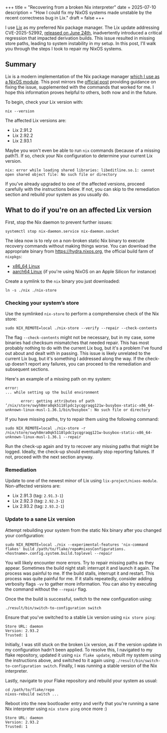 +++
title = "Recovering from a broken Nix interpreter"
date = 2025-07-10
description = "How I could fix my NixOS systems made unstable by the recent correctness bug in Lix."
draft = false
+++

I use [Lix](https://lix.systems/) as my preferred Nix package manager. The Lix update addressing CVE-2025-52992, [released on June 24th](https://lix.systems/blog/2025-06-24-lix-cves/), inadvertently introduced a critical regression that impacted derivation builds. This issue resulted in missing store paths, leading to system instability in my setup. In this post, I'll walk you through the steps I took to repair my NixOS systems.


## Summary

Lix is a modern implementation of the Nix package manager [which I use as a NixOS module](https://lix.systems/add-to-config/). This post mirrors the [official post](https://lix.systems/blog/2025-06-27-lix-critical-bug/) providing guidance on fixing the issue, supplemented with the commands that worked for me. I hope this information proves helpful to others, both now and in the future.

To begin, check your Lix version with:

```
nix --version
```

The affected Lix versions are:

- Lix 2.91.2
- Lix 2.92.2
- Lix 2.93.1

Maybe you won't even be able to run `nix` commands (because of a missing path?). If so, check your Nix configuration to determine your current Lix version.

```
nix: error while loading shared libraries: libeditline.so.1: cannot open shared object file: No such file or directory
```

If you've already upgraded to one of the affected versions, proceed carefully with the instructions below. If not, you can skip to the remediation section and rebuild your system as you usually do.

## What to do if you're on an affected Lix version

First, stop the Nix daemon to prevent further issues:

```
systemctl stop nix-daemon.service nix-daemon.socket
```

The idea now is to rely on a non-broken static Nix binary to execute recovery commands without making things worse. You can download the appropriate binary from https://hydra.nixos.org, the official build farm of `nixpkgs`:

- [x86_64 Linux](https://hydra.nixos.org/job/nixpkgs/trunk/lixStatic.x86_64-linux/latest/download-by-type/file/binary-dist)
- [aarch64 Linux](https://hydra.nixos.org/job/nixpkgs/trunk/lixStatic.aarch64-linux/latest/download-by-type/file/binary-dist) (if you're using NixOS on an Apple Silicon for instance)

Create a symlink to the `nix` binary you just downloaded:

```
ln -s ./nix ./nix-store
```

### Checking your system’s store

Use the symlinked `nix-store` to perform a comprehensive check of the Nix store:

```
sudo NIX_REMOTE=local ./nix-store --verify --repair --check-contents
```

The flag `--check-contents` might not be necessary, but in my case, some binaries had checksum mismatches that needed repair. This has most probably nothing to do with the current Lix bug, but it's a problem I've found out about and dealt with in passing. This issue is likely unrelated to the current Lix bug, but it's something I addressed along the way. If the check-up doesn't report any failures, you can proceed to the remediation and subsequent sections.

Here's an example of a missing path on my system:

```
error:
... while setting up the build environment

       error: getting attributes of path ‘/nix/store/swyh8mra0qk5118lpdc1ycqgraqg121w-busybox-static-x86_64-unknown-linux-musl-1.36.1/bin/busybox’: No such file or directory
```

If you have missing paths, try to repair them using the following command:

```
sudo NIX_REMOTE=local ./nix-store -r /nix/store/swyh8mra0qk5118lpdc1ycqgraqg121w-busybox-static-x86_64-unknown-linux-musl-1.36.1 --repair
```

Run the check-up again and try to recover any missing paths that might be logged. Ideally, the check-up should eventually stop reporting failures. If not, proceed with the next section anyway.

### Remediation

Update to one of the newest minor of Lix using `lix-project/nixos-module`. Non-affected versions are:

- Lix 2.91.3 (tag: `2.91.3-1`)
- Lix 2.92.3 (tag: `2.92.3-1`)
- Lix 2.93.2 (tag: `2.93.2-1`)

### Update to a sane Lix version

Attempt rebuilding your system from the static Nix binary after you changed your configuration:

```
sudo NIX_REMOTE=local ./nix --experimental-features 'nix-command flakes' build /path/to/flake/repo#nixosConfigurations.<hostname>.config.system.build.toplevel --repair
```

You will likely encounter more errors. Try to repair missing paths as they appear. Sometimes the build night stall: interrupt it and launch it again. The process was painful to me. If the build stalls, interrupt it and restart. This process was quite painful for me. If it stalls repeatedly, consider adding verbosity flags `-vv` to gather more information. You can also try executing the command without the `--repair` flag.

Once the the build is successful, switch to the new configuration using:

```
./result/bin/switch-to-configuration switch
```

Ensure that you've switched to a stable Lix version using `nix store ping`:

```
Store URL: daemon
Version: 2.93.2
Trusted: 1
```

Initially, I was still stuck on the broken Lix version, as if the version update in my configuration hadn't been applied. To resolve this, I navigated to my flake repository, updated it using `nix flake update`, rebuilt my system using the instructions above, and switched to it again using `./result/bin/switch-to-configuration switch`. Finally, I was running a stable version of the Nix interpreter.

Lastly, navigate to your Flake repository and rebuild your system as usual:

```
cd /path/to/flake/repo
nixos-rebuild switch ...
```

Reboot into the new bootloader entry and verify that you're running a sane Nix interpreter using `nix store ping` once more :)

```
Store URL: daemon
Version: 2.93.2
Trusted: 1
```

